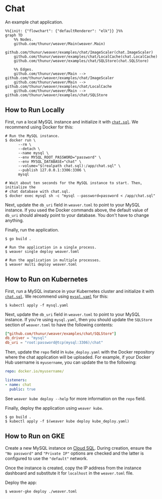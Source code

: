 # Chat

An example chat application.

```mermaid
%%{init: {"flowchart": {"defaultRenderer": "elk"}} }%%
graph TD
    %% Nodes.
    github.com/thunur/weaver/Main(weaver.Main)
    github.com/thunur/weaver/examples/chat/ImageScaler(chat.ImageScaler)
    github.com/thunur/weaver/examples/chat/LocalCache(chat.LocalCache)
    github.com/thunur/weaver/examples/chat/SQLStore(chat.SQLStore)

    %% Edges.
    github.com/thunur/weaver/Main --> github.com/thunur/weaver/examples/chat/ImageScaler
    github.com/thunur/weaver/Main --> github.com/thunur/weaver/examples/chat/LocalCache
    github.com/thunur/weaver/Main --> github.com/thunur/weaver/examples/chat/SQLStore
```

## How to Run Locally

First, run a local MySQL instance and initialize it with [`chat.sql`](chat.sql).
We recommend using Docker for this:

```shell
# Run the MySQL instance.
$ docker run \
      --rm \
      --detach \
      --name mysql \
      --env MYSQL_ROOT_PASSWORD="password" \
      --env MYSQL_DATABASE="chat" \
      --volume="$(realpath chat.sql):/app/chat.sql" \
      --publish 127.0.0.1:3306:3306 \
      mysql

# Wait about ten seconds for the MySQL instance to start. Then, initialize the
# chat database with chat.sql.
$ docker exec mysql sh -c "mysql --password=password < /app/chat.sql"
```

Next, update the `db_uri` field in `weaver.toml` to point to your MySQL
instance. If you used the Docker commands above, the default value of `db_uri`
should already point to your database. You don't have to change anything.

Finally, run the application.

```shell
$ go build .

# Run the application in a single process.
$ weaver single deploy weaver.toml

# Run the application in multiple processes.
$ weaver multi deploy weaver.toml
```

## How to Run on Kubernetes

First, run a MySQL instance in your Kubernetes cluster and initialize it with
[`chat.sql`](chat.sql). We recommend using [`mysql.yaml`](mysql.yaml) for this:

```shell
$ kubectl apply -f mysql.yaml
```

Next, update the `db_uri` field in `weaver.toml` to point to your MySQL
instance. If you're using `mysql.yaml`, then you should update the `SQLStore`
section of `weaver.toml` to have the following contents:

```toml
["github.com/thunur/weaver/examples/chat/SQLStore"]
db_driver = "mysql"
db_uri = "root:password@tcp(mysql:3306)/chat"
```

Then, update the `repo` field in `kube_deploy.yaml` with the Docker repository where
the chat application will be uploaded. For example, if your Docker Hub username
is `myusername`, you can update the to the following:

```yaml
repo: docker.io/myusername/

listeners:
- name: chat
  public: true
```

See `weaver kube deploy --help` for more information on the `repo` field.

Finally, deploy the application using `weaver kube`.

```shell
$ go build .
$ kubectl apply -f $(weaver kube deploy kube_deploy.yaml)
```

## How to Run on GKE

Create a new MySQL instance on [Cloud SQL][cloud_sql]. During creation, ensure
the `"No password"` and `"Private IP"` options are checked and the latter is
configured to use the `"default"` network.

Once the instance is created, copy the IP address from the instance dashboard
and substitute it for `localhost` in the `weaver.toml` file.

Deploy the app:

```sh
$ weaver-gke deploy ./weaver.toml
```

[cloud_sql]: https://cloud.google.com/sql
